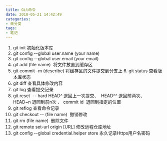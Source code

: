 ```yaml
---
title: Git命令
date: 2018-05-21 14:42:49
categories: 
- 未分类
tags:
- 笔记
---
```

1. git init 初始化版本库
2. git config --global user.name (your name) 
3. git config --global user.email (your email)
4. git add (file name)  将文件放置到缓存区
5. git commit -m (describe) 将缓存区的文件提交到分支上
6. git status 查看版本库状态
1. git diff 查看具体修改内容
2. git log 查看提交记录
3. git reset  -- hard HEAD^ 退回上一次提交、  HEAD^^ 退回前两次、  HEAD~n 退回到前n次 、 commit id  退回到指定的位置
4.  git reflog 查看命令记录
5.  git checkout -- (file name)  撤销修改
6.  git rm (file name)  删除文件
7.  git remote set-url origin [URL] 修改远程仓库地址
8.  git config --global credential.helper store 永久记录Https用户名密码
